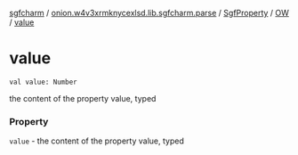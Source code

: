 [sgfcharm](../../../index.md) / [onion.w4v3xrmknycexlsd.lib.sgfcharm.parse](../../index.md) / [SgfProperty](../index.md) / [OW](index.md) / [value](./value.md)

# value

`val value: Number`

the content of the property value, typed

### Property

`value` - the content of the property value, typed